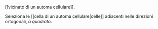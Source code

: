 [[vicinato di un automa cellulare]].

Seleziona le [[cella di un automa cellulare|celle]] adiacenti nelle direzioni ortogonali, *a quadrato*.

